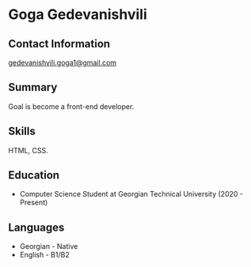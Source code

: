 # Goga Gedevanishvili  

## Contact Information

gedevanishvili.goga1@gmail.com

## Summary 
Goal is become a front-end developer.

## Skills
HTML,
CSS.

## Education
- Computer Science Student at Georgian Technical University (2020 - Present)

## Languages 
- Georgian - Native
- English - B1/B2
